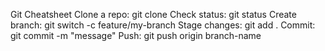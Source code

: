 Git Cheatsheet
Clone a repo: git clone <url>
Check status: git status
Create branch: git switch -c feature/my-branch
Stage changes: git add .
Commit: git commit -m "message"
Push: git push origin branch-name
